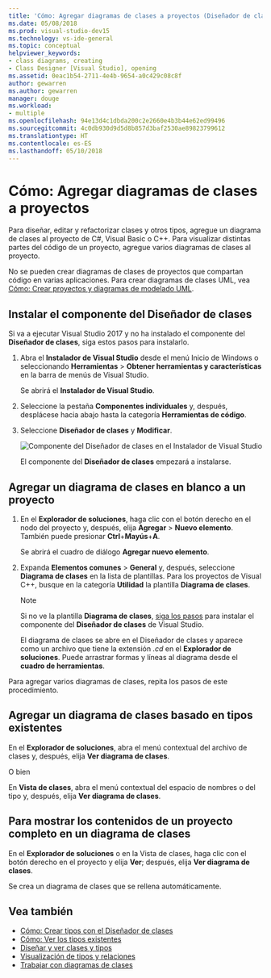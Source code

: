 ```yaml
---
title: 'Cómo: Agregar diagramas de clases a proyectos (Diseñador de clases)'
ms.date: 05/08/2018
ms.prod: visual-studio-dev15
ms.technology: vs-ide-general
ms.topic: conceptual
helpviewer_keywords:
- class diagrams, creating
- Class Designer [Visual Studio], opening
ms.assetid: 0eac1b54-2711-4e4b-9654-a0c429c08c8f
author: gewarren
ms.author: gewarren
manager: douge
ms.workload:
- multiple
ms.openlocfilehash: 94e13d4c1dbda200c2e2660e4b3b44e62ed99496
ms.sourcegitcommit: 4c0db930d9d5d8b857d3baf2530ae89823799612
ms.translationtype: HT
ms.contentlocale: es-ES
ms.lasthandoff: 05/10/2018
---
```

# <a name="how-to-add-class-diagrams-to-projects"></a>Cómo: Agregar diagramas de clases a proyectos

Para diseñar, editar y refactorizar clases y otros tipos, agregue un diagrama de clases al proyecto de C#, Visual Basic o C++. Para visualizar distintas partes del código de un proyecto, agregue varios diagramas de clases al proyecto.

No se pueden crear diagramas de clases de proyectos que compartan código en varias aplicaciones. Para crear diagramas de clases UML, vea [Cómo: Crear proyectos y diagramas de modelado UML](../../modeling/create-uml-modeling-projects-and-diagrams.md).

## <a name="install-the-class-designer-component"></a>Instalar el componente del Diseñador de clases

Si va a ejecutar Visual Studio 2017 y no ha instalado el componente del **Diseñador de clases**, siga estos pasos para instalarlo.

1. Abra el **Instalador de Visual Studio** desde el menú Inicio de Windows o seleccionando **Herramientas** > **Obtener herramientas y características** en la barra de menús de Visual Studio.

   Se abrirá el **Instalador de Visual Studio**.

1. Seleccione la pestaña **Componentes individuales** y, después, desplácese hacia abajo hasta la categoría **Herramientas de código**.

1. Seleccione **Diseñador de clases** y **Modificar**.

   ![Componente del Diseñador de clases en el Instalador de Visual Studio](media/class-designer-component.png)

   El componente del **Diseñador de clases** empezará a instalarse.

## <a name="add-a-blank-class-diagram-to-a-project"></a>Agregar un diagrama de clases en blanco a un proyecto

1. En el **Explorador de soluciones**, haga clic con el botón derecho en el nodo del proyecto y, después, elija **Agregar** > **Nuevo elemento**. También puede presionar **Ctrl**+**Mayús**+**A**.

   Se abrirá el cuadro de diálogo **Agregar nuevo elemento**.

2. Expanda **Elementos comunes** > **General** y, después, seleccione **Diagrama de clases** en la lista de plantillas. Para los proyectos de Visual C++, busque en la categoría **Utilidad** la plantilla **Diagrama de clases**.

   > [!NOTE]
   > Si no ve la plantilla **Diagrama de clases**, [siga los pasos](#install-the-class-designer-component) para instalar el componente del **Diseñador de clases** de Visual Studio.

   El diagrama de clases se abre en el Diseñador de clases y aparece como un archivo que tiene la extensión *.cd* en el **Explorador de soluciones**. Puede arrastrar formas y líneas al diagrama desde el **cuadro de herramientas**.

Para agregar varios diagramas de clases, repita los pasos de este procedimiento.

## <a name="add-a-class-diagram-based-on-existing-types"></a>Agregar un diagrama de clases basado en tipos existentes

En el **Explorador de soluciones**, abra el menú contextual del archivo de clases y, después, elija **Ver diagrama de clases**.

O bien

En **Vista de clases**, abra el menú contextual del espacio de nombres o del tipo y, después, elija **Ver diagrama de clases**.

## <a name="to-display-the-contents-of-a-complete-project-in-a-class-diagram"></a>Para mostrar los contenidos de un proyecto completo en un diagrama de clases

En el **Explorador de soluciones** o en la Vista de clases, haga clic con el botón derecho en el proyecto y elija **Ver**; después, elija **Ver diagrama de clases**.

Se crea un diagrama de clases que se rellena automáticamente.

## <a name="see-also"></a>Vea también

- [Cómo: Crear tipos con el Diseñador de clases](how-to-create-types.md)
- [Cómo: Ver los tipos existentes](how-to-view-existing-types.md)
- [Diseñar y ver clases y tipos](designing-and-viewing-classes-and-types.md)
- [Visualización de tipos y relaciones](viewing-types-and-relationships.md)
- [Trabajar con diagramas de clases](working-with-class-diagrams.md)
